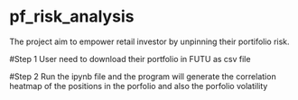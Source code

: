 # pf_risk_analysis
The project aim to empower retail investor by unpinning their portifolio risk. 

#Step 1
User need to download their portfolio in FUTU as csv file

#Step 2
Run the ipynb file and the program will generate the correlation heatmap of the positions in the porfolio and also the porfolio volatility
